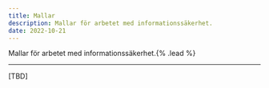 ```yaml
---
title: Mallar
description: Mallar för arbetet med informationssäkerhet.
date: 2022-10-21
---
```


Mallar för arbetet med informationssäkerhet.{% .lead %}

---

[TBD]
